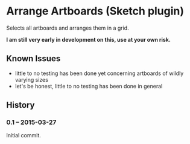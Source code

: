 # Arrange Artboards (Sketch plugin)

Selects all artboards and arranges them in a grid.

**I am still very early in development on this, use at your own risk.**

## Known Issues

- little to no testing has been done yet concerning artboards of wildly varying sizes
- let's be honest, little to no testing has been done in general

## History

### 0.1 – 2015-03-27

Initial commit.